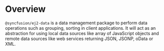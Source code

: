 # Overview

`@syncfusion/ej2-data` is a data management package to perform data operations such as grouping, sorting in client applications.
It will act as an abstraction for using local data sources like array of JavaScript objects
and remote data sources like web services returning JSON, JSONP, oData or XML.